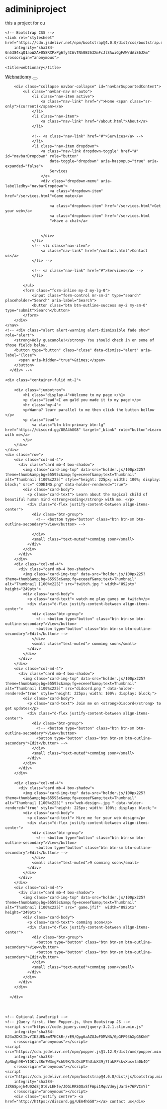 # adiminiproject
this a project for cu
<!doctype html>
<html lang="en">

<head>
    <!-- Required meta tags -->
    <meta charset="utf-8">
    <meta name="viewport" content="width=device-width, initial-scale=1, shrink-to-fit=no">

    <!-- Bootstrap CSS -->
    <link rel="stylesheet" href="https://cdn.jsdelivr.net/npm/bootstrap@4.0.0/dist/css/bootstrap.min.css"
        integrity="sha384-Gn5384xqQ1aoWXA+058RXPxPg6fy4IWvTNh0E263XmFcJlSAwiGgFAW/dAiS6JXm" crossorigin="anonymous">

    <title>webtionary</title>
</head>

<body>
    <nav class="navbar navbar-expand-lg navbar-dark bg-primary">
        <a class="navbar-brand" href="/">Webnationry</a>
        <button class="navbar-toggler" type="button" data-toggle="collapse" data-target="#navbarSupportedContent"
            aria-controls="navbarSupportedContent" aria-expanded="false" aria-label="Toggle navigation">
            <span class="navbar-toggler-icon"></span>
        </button>

        <div class="collapse navbar-collapse" id="navbarSupportedContent">
            <ul class="navbar-nav mr-auto">
                <li class="nav-item active">
                    <a class="nav-link" href="/">Home <span class="sr-only">(current)</span></a>
                </li>
                <li class="nav-item">
                    <a class="nav-link" href="/about.html">About</a>
                </li>

                <!-- <a class="nav-link" href="#">Services</a> -->
                </li>
                <li class="nav-item dropdown">
                    <a class="nav-link dropdown-toggle" href="#" id="navbarDropdown" role="button"
                        data-toggle="dropdown" aria-haspopup="true" aria-expanded="false">
                        Services
                    </a>
                    <div class="dropdown-menu" aria-labelledby="navbarDropdown">
                        <a class="dropdown-item" href="/services.html">Game mate</a>

                        <a class="dropdown-item" href="/services.html">Get your web</a>
                        <a class="dropdown-item" href="/services.html
                        ">Have a chat</a>


                    </div>
                </li>
                <!-- <li class="nav-item">
                    <a class="nav-link" href="/contact.html">Contact us</a>
                </li> -->

                <!-- <a class="nav-link" href="#">Services</a> -->
                </li>

            </ul>
            <form class="form-inline my-2 my-lg-0">
                <input class="form-control mr-sm-2" type="search" placeholder="Search" aria-label="Search">
                <button class="btn btn-outline-success my-2 my-sm-0" type="submit">Search</button>
            </form>
        </div>
    </nav>
    <!-- <div class="alert alert-warning alert-dismissible fade show" role="alert">
        <strong>Holy guacamole!</strong> You should check in on some of those fields below.
        <button type="button" class="close" data-dismiss="alert" aria-label="Close">
          <span aria-hidden="true">&times;</span>
        </button>
      </div> -->

    <div class="container-fulid mt-2">

        <div class="jumbotron">
            <h1 class="display-4">Welcome to my page </h1>
            <p class="lead">I am gald you made it to my page!</p>
            <hr class="my-4">
            <p>Wanna? learn parallel to me then click the button bellow </p>
            <p class="lead">
                <a class="btn btn-primary btn-lg" href="https://discord.gg/UEA4hGG8" target="_blank" role="button">Learn with me</a>
            </p>
        </div>
    </div>
    <div class="row">
        <div class="col-md-4">
          <div class="card mb-4 box-shadow">
            <img class="card-img-top" data-src="holder.js/100px225?theme=thumb&amp;bg=55595c&amp;fg=eceeef&amp;text=Thumbnail" alt="Thumbnail [100%x225]" style="height: 225px; width: 100%; display: block;" src=" CODEING.png" data-holder-rendered="true">
            <div class="card-body">
              <p class="card-text"> Learn about the magical child of beautiful human mind <strong>coding</strong> with me. </p>
              <div class="d-flex justify-content-between align-items-center">
                <div class="btn-group">
                  <!-- <button type="button" class="btn btn-sm btn-outline-secondary">View</button> -->
                   
                </div>
                <small class="text-muted">comming soon</small>
              </div>
            </div>
          </div>
        </div>
        <div class="col-md-4">
          <div class="card mb-4 box-shadow">
            <img class="card-img-top" data-src="holder.js/100px225?theme=thumb&amp;bg=55595c&amp;fg=eceeef&amp;text=Thumbnail" alt="Thumbnail [100%x225]" src="twitch.jpg " width="892ptx" height="249ptx">
            <div class="card-body">
              <p class="card-text"> watch me play games on twitch</p>
              <div class="d-flex justify-content-between align-items-center">
                <div class="btn-group">
                  <!-- <button type="button" class="btn btn-sm btn-outline-secondary">View</button>
                  <button type="button" class="btn btn-sm btn-outline-secondary">Edit</button> -->
                </div>
                <small class="text-muted"> comming soon</small>
              </div>
            </div>
          </div>
        </div>
        <div class="col-md-4">
          <div class="card mb-4 box-shadow">
            <img class="card-img-top" data-src="holder.js/100px225?theme=thumb&amp;bg=55595c&amp;fg=eceeef&amp;text=Thumbnail" alt="Thumbnail [100%x225]" src="didcord.png " data-holder-rendered="true" style="height: 225px; width: 100%; display: block;">
            <div class="card-body">
              <p class="card-text"> Join me on <strong>Discord</strong> to get updates</p>
              <div class="d-flex justify-content-between align-items-center">
                <div class="btn-group">
                  <!-- <button type="button" class="btn btn-sm btn-outline-secondary">View</button>
                  <button type="button" class="btn btn-sm btn-outline-secondary">Edit</button> -->
                </div>
                <small class="text-muted">comming soon</small>
              </div>
            </div>
          </div>
        </div>

        <div class="col-md-4">
          <div class="card mb-4 box-shadow">
            <img class="card-img-top" data-src="holder.js/100px225?theme=thumb&amp;bg=55595c&amp;fg=eceeef&amp;text=Thumbnail" alt="Thumbnail [100%x225]" src="web-design-.jpg " data-holder-rendered="true" style="height: 225px; width: 100%; display: block;">
            <div class="card-body">
              <p class="card-text"> Hire me for your web design</p>
              <div class="d-flex justify-content-between align-items-center">
                <div class="btn-group">
                  <!-- <button type="button" class="btn btn-sm btn-outline-secondary">View</button>
                  <button type="button" class="btn btn-sm btn-outline-secondary">Edit</button> -->
                </div>
                <small class="text-muted">9 comming soon</small>
              </div>
            </div>
          </div>
        </div>
        <div class="col-md-4">
          <div class="card mb-4 box-shadow">
            <img class="card-img-top" data-src="holder.js/100px225?theme=thumb&amp;bg=55595c&amp;fg=eceeef&amp;text=Thumbnail" alt="Thumbnail [100%x225]" src=" game.jfif"  width="892ptx" height="249ptx">
            <div class="card-body">
              <p class="card-text"> comming soon</p>
              <div class="d-flex justify-content-between align-items-center">
                <div class="btn-group">
                  <button type="button" class="btn btn-sm btn-outline-secondary">View</button>
                  <button type="button" class="btn btn-sm btn-outline-secondary">Edit</button>
                </div>
                <small class="text-muted">comming soon</small>
              </div>
            </div>
          </div>
        </div>
          
      </div>
       


    <!-- Optional JavaScript -->
    <!-- jQuery first, then Popper.js, then Bootstrap JS -->
    <script src="https://code.jquery.com/jquery-3.2.1.slim.min.js"
        integrity="sha384-KJ3o2DKtIkvYIK3UENzmM7KCkRr/rE9/Qpg6aAZGJwFDMVNA/GpGFF93hXpG5KkN"
        crossorigin="anonymous"></script>
    <script src="https://cdn.jsdelivr.net/npm/popper.js@1.12.9/dist/umd/popper.min.js"
        integrity="sha384-ApNbgh9B+Y1QKtv3Rn7W3mgPxhU9K/ScQsAP7hUibX39j7fakFPskvXusvfa0b4Q"
        crossorigin="anonymous"></script>
    <script src="https://cdn.jsdelivr.net/npm/bootstrap@4.0.0/dist/js/bootstrap.min.js"
        integrity="sha384-JZR6Spejh4U02d8jOt6vLEHfe/JQGiRRSQQxSfFWpi1MquVdAyjUar5+76PVCmYl"
        crossorigin="anonymous"></script>
        <div class="justify centre"> <a href="http://https://discord.gg/UEA4hGG8"></a> contact us</div>
</body>


</html>
